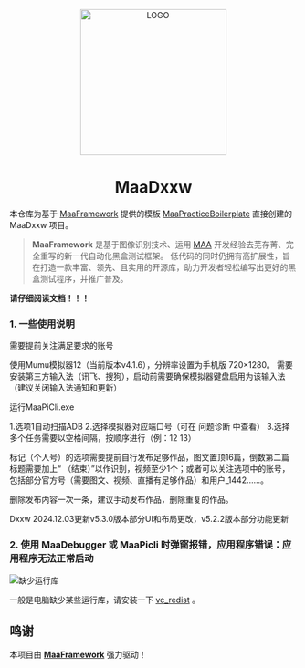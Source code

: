 <!-- markdownlint-disable MD033 MD041 -->
<p align="center">
  <img alt="LOGO" src="https://cdn.jsdelivr.net/gh/MaaAssistantArknights/design@main/logo/maa-logo_512x512.png" width="256" height="256" />
</p>

<div align="center">

# MaaDxxw

</div>

本仓库为基于 [MaaFramework](https://github.com/MaaXYZ/MaaFramework) 提供的模板 [MaaPracticeBoilerplate](https://github.com/MaaXYZ/MaaPracticeBoilerplate) 直接创建的 MaaDxxw 项目。

> **MaaFramework** 是基于图像识别技术、运用 [MAA](https://github.com/MaaAssistantArknights/MaaAssistantArknights) 开发经验去芜存菁、完全重写的新一代自动化黑盒测试框架。
> 低代码的同时仍拥有高扩展性，旨在打造一款丰富、领先、且实用的开源库，助力开发者轻松编写出更好的黑盒测试程序，并推广普及。

**请仔细阅读文档！！！**  

### 1. 一些使用说明

需要提前关注满足要求的账号

使用Mumu模拟器12（当前版本v4.1.6），分辨率设置为手机版 720×1280。
需要安装第三方输入法（讯飞、搜狗），启动前需要确保模拟器键盘启用为该输入法（建议关闭输入法通知和更新）

运行MaaPiCli.exe

1.选项1自动扫描ADB
2.选择模拟器对应端口号（可在 问题诊断 中查看）
3.选择多个任务需要以空格间隔，按顺序进行（例：12 13）

标记（个人号）的选项需要提前自行发布足够作品，图文置顶16篇，倒数第二篇标题需要加上“ （结束）”以作识别，视频至少1个；或者可以关注选项中的账号，包括部分官方号（需要图文、视频、直播有足够作品）和用户_1442……。

删除发布内容一次一条，建议手动发布作品，删除重复的作品。

Dxxw
2024.12.03更新v5.3.0版本部分UI和布局更改，v5.2.2版本部分功能更新


### 2. 使用 MaaDebugger 或 MaaPicli 时弹窗报错，应用程序错误：应用程序无法正常启动

![缺少运行库](https://github.com/user-attachments/assets/942df84b-f47d-4bb5-98b5-ab5d44bc7c2a)

一般是电脑缺少某些运行库，请安装一下 [vc_redist](https://aka.ms/vs/17/release/vc_redist.x64.exe) 。

## 鸣谢

本项目由 **[MaaFramework](https://github.com/MaaXYZ/MaaFramework)** 强力驱动！
